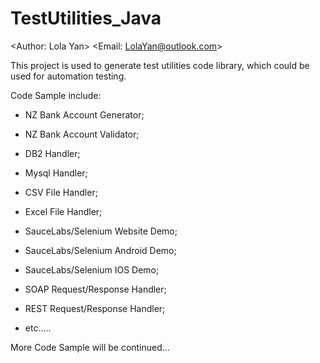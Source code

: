 # TestUtilities_Java
<Author: Lola Yan>
<Email: LolaYan@outlook.com>

This project is used to generate test utilities code library, which could be used for automation testing.

Code Sample include:
- NZ Bank Account Generator;
- NZ Bank Account Validator;

- DB2 Handler;
- Mysql Handler;

- CSV File Handler;
- Excel File Handler;

- SauceLabs/Selenium Website Demo;
- SauceLabs/Selenium Android Demo;
- SauceLabs/Selenium IOS Demo;

- SOAP Request/Response Handler;
- REST Request/Response Handler;

- etc.....

More Code Sample will be continued...
